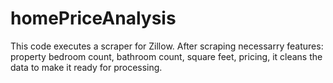 # homePriceAnalysis

This code executes a scraper for Zillow. After scraping necessarry features: property bedroom count, bathroom count, square feet, pricing, it cleans the data to make it ready for processing.
